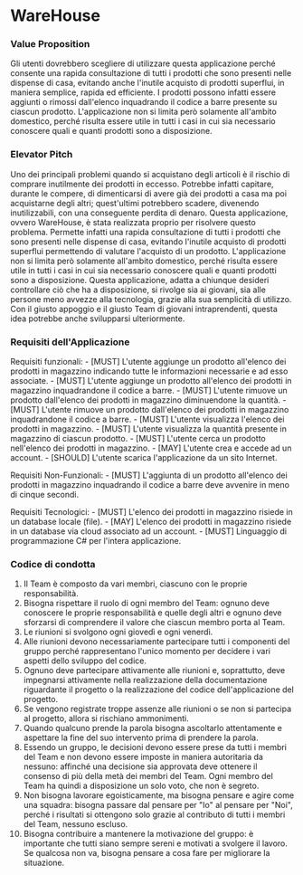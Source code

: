 # WareHouse



### Value Proposition
Gli utenti dovrebbero scegliere di utilizzare questa applicazione perché consente una rapida consultazione di tutti i prodotti che sono presenti
	nelle dispense di casa, evitando anche l'inutile acquisto di prodotti superflui, in maniera semplice, rapida ed efficiente.
	I prodotti possono infatti essere aggiunti o rimossi dall'elenco inquadrando il codice a barre presente su ciascun prodotto.
	L'applicazione non si limita però solamente all'ambito domestico, perché risulta essere utile in tutti i casi in cui sia necessario
	conoscere quali e quanti prodotti sono a disposizione.


### Elevator Pitch
Uno dei principali problemi quando si acquistano degli articoli è il rischio di comprare inutilmente dei prodotti in eccesso.
	Potrebbe infatti capitare, durante le compere, di dimenticarsi di avere già dei prodotti a casa ma poi acquistarne degli altri;
	quest'ultimi potrebbero scadere, divenendo inutilizzabili, con una conseguente perdita di denaro.
Questa applicazione, ovvero WareHouse, è stata realizzata proprio per risolvere questo problema. Permette infatti una rapida consultazione
	di tutti i prodotti che sono presenti nelle dispense di casa, evitando l'inutile acquisto di prodotti superflui permettendo di
	valutare l'acquisto di un prodotto.
L'applicazione non si limita però solamente all'ambito domestico, perché risulta essere utile in tutti i casi in cui sia necessario
	conoscere quali e quanti prodotti sono a disposizione.
Questa applicazione, adatta a chiunque desideri controllare ciò che ha a disposizione, si rivolge sia ai giovani, sia alle persone meno
	avvezze alla tecnologia, grazie alla sua semplicità di utilizzo.
Con il giusto appoggio e il giusto Team di giovani intraprendenti, questa idea potrebbe anche svilupparsi ulteriormente.


### Requisiti dell'Applicazione
Requisiti funzionali:
	- [MUST] L'utente aggiunge un prodotto all'elenco dei prodotti in magazzino indicando tutte le informazioni necessarie e ad esso associate.
	- [MUST] L'utente aggiunge un prodotto all'elenco dei prodotti in magazzino inquadrandone il codice a barre.
	- [MUST] L'utente rimuove un prodotto dall'elenco dei prodotti in magazzino diminuendone la quantità.
	- [MUST] L'utente rimuove un prodotto dall'elenco dei prodotti in magazzino inquadrandone il codice a barre.
	- [MUST] L'utente visualizza l'elenco dei prodotti in magazzino.
	- [MUST] L'utente visualizza la quantità presente in magazzino di ciascun prodotto.
	- [MUST] L'utente cerca un prodotto nell'elenco dei prodotti in magazzino.
	- [MAY] L'utente crea e accede ad un account.
	- [SHOULD] L'utente scarica l'applicazione da un sito Internet.

Requisiti Non-Funzionali:
	- [MUST] L'aggiunta di un prodotto all'elenco dei prodotti in magazzino inquadrando il codice a barre deve avvenire in meno di cinque secondi.

Requisiti Tecnologici:
	- [MUST] L'elenco dei prodotti in magazzino risiede in un database locale (file).
	- [MAY] L'elenco dei prodotti in magazzino risiede in un database via cloud associato ad un account.
	- [MUST] Linguaggio di programmazione C# per l'intera applicazione.


### Codice di condotta
1) Il Team è composto da vari membri, ciascuno con le proprie responsabilità.
2) Bisogna rispettare il ruolo di ogni membro del Team: ognuno deve conoscere le proprie responsabilità e quelle degli altri e ognuno deve sforzarsi di
	comprendere il valore che ciascun membro porta al Team.
3) Le riunioni si svolgono ogni giovedì e ogni venerdì.
4) Alle riunioni devono necessariamente partecipare tutti i componenti del gruppo perché rappresentano l'unico momento per decidere i vari aspetti 
	dello sviluppo del codice.
5) Ognuno deve partecipare attivamente alle riunioni e, soprattutto, deve impegnarsi attivamente nella realizzazione della documentazione riguardante 
	il progetto o la realizzazione del codice dell'applicazione del progetto.
6) Se vengono registrate troppe assenze alle riunioni o se non si partecipa al progetto, allora si rischiano ammonimenti.
7) Quando qualcuno prende la parola bisogna ascoltarlo attentamente e aspettare la fine del suo intervento prima di prendere la parola.
8) Essendo un gruppo, le decisioni devono essere prese da tutti i membri del Team e non devono essere imposte in maniera autoritaria da nessuno: affinché 
	una decisione sia approvata deve ottenere il consenso di più della metà dei membri del Team. Ogni membro del Team ha quindi a disposizione un solo voto, che non è segreto. 
9) Non bisogna lavorare egoisticamente, ma bisogna pensare e agire come una squadra: bisogna passare dal pensare per "Io" al pensare per "Noi", perché i risultati
	si ottengono solo grazie al contributo di tutti i membri del Team, nessuno escluso.
10) Bisogna contribuire a mantenere la motivazione del gruppo: è importante che tutti siano sempre sereni e motivati a svolgere il lavoro. Se qualcosa non va, 
	bisogna pensare a cosa fare per migliorare la situazione.
